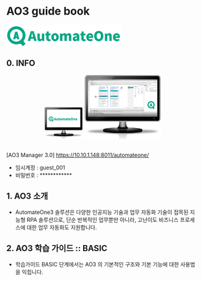 # AO3 guide book 

<img src=".\public\img\ao3\ao3 full name.jpg?raw=true" width="60%"> 

## 0. INFO
<div align="center">
<!-- <img src=".\public\img\ao3\ao3 full name.jpg?raw=true" width="60%">  -->
<img src="/public/img/ao3/ao3_monitor_11.jpg?raw=true"  width="20%">

<img src=".\public\img\ao3\ao3_monitor_22.jpg?raw=true" width="40%" >

</div>
<br>

[AO3 Manager 3.0] https://10.10.1.148:8011/automateone/

- 임시계정 : guest_001
- 비밀번호 : ************

## 1. AO3 소개
- AutomateOne3 솔루션은 다양한 인공지능 기술과 업무 자동화 기술이 접목된 지능형 RPA 솔루션으로,
단순 반복적인 업무뿐만 아니라, 고난이도 비즈니스 프로세스에 대한 업무 자동화도 지원합니다.


## 2. AO3 학습 가이드 :: BASIC
- 학습가이드 BASIC 단계에서는 AO3 의 기본적인 구조와 기본 기능에 대한 사용법을 익힙니다.






